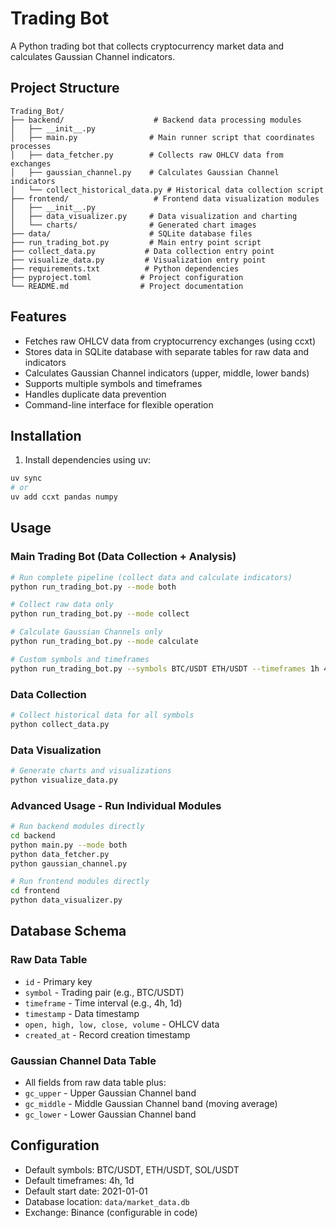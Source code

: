 # Trading Bot

A Python trading bot that collects cryptocurrency market data and calculates Gaussian Channel indicators.

## Project Structure

```
Trading_Bot/
├── backend/                    # Backend data processing modules
│   ├── __init__.py
│   ├── main.py                # Main runner script that coordinates processes
│   ├── data_fetcher.py        # Collects raw OHLCV data from exchanges
│   ├── gaussian_channel.py    # Calculates Gaussian Channel indicators
│   └── collect_historical_data.py # Historical data collection script
├── frontend/                   # Frontend data visualization modules
│   ├── __init__.py
│   ├── data_visualizer.py     # Data visualization and charting
│   └── charts/                # Generated chart images
├── data/                      # SQLite database files
├── run_trading_bot.py         # Main entry point script
├── collect_data.py           # Data collection entry point
├── visualize_data.py         # Visualization entry point
├── requirements.txt          # Python dependencies
├── pyproject.toml           # Project configuration
└── README.md                # Project documentation
```

## Features

- Fetches raw OHLCV data from cryptocurrency exchanges (using ccxt)
- Stores data in SQLite database with separate tables for raw data and indicators
- Calculates Gaussian Channel indicators (upper, middle, lower bands)
- Supports multiple symbols and timeframes
- Handles duplicate data prevention
- Command-line interface for flexible operation

## Installation

1. Install dependencies using uv:
```bash
uv sync
# or
uv add ccxt pandas numpy
```

## Usage

### Main Trading Bot (Data Collection + Analysis)
```bash
# Run complete pipeline (collect data and calculate indicators)
python run_trading_bot.py --mode both

# Collect raw data only
python run_trading_bot.py --mode collect

# Calculate Gaussian Channels only  
python run_trading_bot.py --mode calculate

# Custom symbols and timeframes
python run_trading_bot.py --symbols BTC/USDT ETH/USDT --timeframes 1h 4h --start-date 2022-01-01
```

### Data Collection
```bash
# Collect historical data for all symbols
python collect_data.py
```

### Data Visualization
```bash
# Generate charts and visualizations
python visualize_data.py
```

### Advanced Usage - Run Individual Modules
```bash
# Run backend modules directly
cd backend
python main.py --mode both
python data_fetcher.py
python gaussian_channel.py

# Run frontend modules directly
cd frontend  
python data_visualizer.py
```

## Database Schema

### Raw Data Table
- `id` - Primary key
- `symbol` - Trading pair (e.g., BTC/USDT)
- `timeframe` - Time interval (e.g., 4h, 1d)
- `timestamp` - Data timestamp
- `open, high, low, close, volume` - OHLCV data
- `created_at` - Record creation timestamp

### Gaussian Channel Data Table
- All fields from raw data table plus:
- `gc_upper` - Upper Gaussian Channel band
- `gc_middle` - Middle Gaussian Channel band (moving average)
- `gc_lower` - Lower Gaussian Channel band

## Configuration

- Default symbols: BTC/USDT, ETH/USDT, SOL/USDT
- Default timeframes: 4h, 1d
- Default start date: 2021-01-01
- Database location: `data/market_data.db`
- Exchange: Binance (configurable in code)
